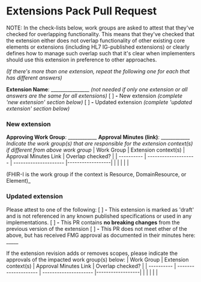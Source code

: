 
# Extensions Pack Pull Request
NOTE: In the check-lists below, work groups are asked to attest that they've checked for overlapping functionality.  This means that they've checked that the extension either does not overlap functionality of other existing core elements or extensions (including HL7 IG-published extensions) or clearly defines how to manage such overlap such that it's clear when implementers should use this extension in preference to other approaches.

_(If there's more than one extension, repeat the following one for each that has different answers)_

**Extension Name**: ________________ _(not needed if only one extension or all answers are the same for all extensions)_
[ ] **-** New extension  _(complete 'new extension' section below)_
[ ] **-** Updated extension  _(complete 'updated extension' section below)_

### New extension
**Approving Work Group**: ____________
**Approval Minutes (link)**: ____________
_Indicate the work group(s) that are responsible for the extension context(s) if different from above work group_
| Work Group | Extension context(s) | Approval Minutes Link | Overlap checked? |
| ---------- | -------------------- | --------------------- |------------------|
|            |                      |                       |                  |

(FHIR-I is the work group if the context is Resource, DomainResource, or Element)_

### Updated extension
Please attest to one of the following:
[ ] **-** This extension is marked as 'draft' and is not referenced in any known published specifications or used in any implementations.
[ ] **-** This PR contains **no breaking changes** from the previous version of the extension
[ ] **-** This PR does not meet ether of the above, but has received FMG approval as documented in their minutes here: _____

If the extension revision adds or removes scopes, please indicate the approvals of the impacted work group(s) below:
| Work Group | Extension context(s) | Approval Minutes Link | Overlap checked? |
| ---------- | -------------------- | --------------------- |------------------|
|            |                      |                       |                  |
